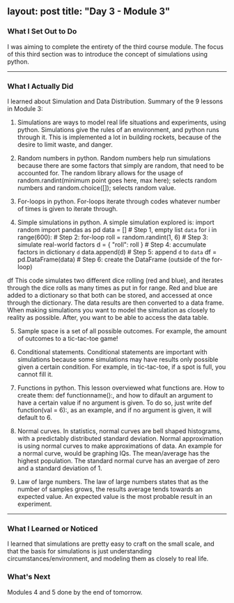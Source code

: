 layout: post
title: "Day 3 - Module 3"
---

### What I Set Out to Do
I was aiming to complete the entirety of the third course module. The focus of this third section was to introduce the concept of simulations using python.

---

### What I Actually Did

I learned about Simulation and Data Distribution.
Summary of the 9 lessons in Module 3:

1. Simulations are ways to model real life situations and experiments, using python. Simulations give the rules of an environment, and python runs through it. This is implemented a lot in building rockets, because of the desire to limit waste, and danger.

2. Random numbers in python. Random numbers help run simulations because there are some factors that simply are random, that need to be accounted for. The random library allows for the usage of random.randint(minimum point goes here, max here); selects random numbers and random.choice([]); selects random value. 

3. For-loops in python. For-loops iterate through codes whatever number of times is given to iterate through. 

4. Simple simulations in python. A simple simulation explored is: 
import random
import pandas as pd
data = []                      # Step 1, empty list `data`
for i in range(600):           # Step 2: for-loop
  roll = random.randint(1, 6)  # Step 3: simulate real-world factors
  d = { "roll": roll }         # Step 4: accumulate factors in dictionary `d`
  data.append(d)               # Step 5: append `d` to `data`
df = pd.DataFrame(data)        # Step 6: create the DataFrame (outside of the for-loop)
 
df
This code simulates two different dice rolling (red and blue), and iterates through the dice rolls as many times as put in for range. Red and blue are added to a dictionary so that both can be stored, and accessed at once through the dictionary. The data results are then converted to a data frame. When making simulations you want to model the simulation as closely to reality as possible. After, you want to be able to access the data table.

5. Sample space is a set of all possible outcomes. For example, the amount of outcomes to a tic-tac-toe game!

6. Conditional statements. Conditional statements are important with simulations because some simulations may have results only possible given a certain condition. For example, in tic-tac-toe, if a spot is full, you cannot fill it.

7. Functions in python. This lesson overviewed what functions are. How to create them: def functionname():, and how to difault an argument to have a certain value if no argument is given. To do so, just write def function(val = 6):, as an example, and if no argument is given, it will default to 6.

8. Normal curves. In statistics, normal curves are bell shaped histograms, with a predictably distributed standard deviation. Normal approximation is using normal curves to make approximations of data. An example for a normal curve, would be graphing IQs. The mean/average has the highest population. The standard normal curve has an avergae of zero and a standard deviation of 1. 

9. Law of large numbers. The law of large numbers states that as the number of samples grows, the results average tends towards an expected value. An expected value is the most probable result in an experiment.
---

### What I Learned or Noticed
I learned that simulations are pretty easy to craft on the small scale, and that the basis for simulations is just understanding circumstances/environment, and modeling them as closely to real life.

### What's Next

Modules 4 and 5 done by the end of tomorrow.
